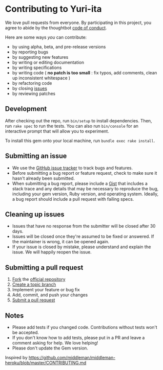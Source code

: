 # Contributing to Yuri-ita

We love pull requests from everyone. By participating in this project, you
agree to abide by the thoughtbot [code of conduct].

[code of conduct]: https://thoughtbot.com/open-source-code-of-conduct

Here are some ways *you* can contribute:

* by using alpha, beta, and pre-release versions
* by reporting bugs
* by suggesting new features
* by writing or editing documentation
* by writing specifications
* by writing code ( **no patch is too small** : fix typos, add comments, clean
  up inconsistent whitespace )
* by refactoring code
* by closing [issues][]
* by reviewing patches

[issues]: https://github.com/thoughtbot/yuri-ita/issues

## Development

After checking out the repo, run `bin/setup` to install dependencies. Then,
run `rake spec` to run the tests. You can also run `bin/console` for an
interactive prompt that will allow you to experiment.

To install this gem onto your local machine, run `bundle exec rake install`.

## Submitting an issue

* We use the [GitHub issue tracker][issues] to track bugs and features.
* Before submitting a bug report or feature request, check to make sure it
  hasn't already been submitted.
* When submitting a bug report, please include a [Gist][] that includes a stack
  trace and any details that may be necessary to reproduce the bug, including
  your gem version, Ruby version, and operating system. Ideally, a bug report
  should include a pull request with failing specs.

[Gist]: https://gist.github.com/

## Cleaning up issues

* Issues that have no response from the submitter will be closed after 30 days.
* Issues will be closed once they're assumed to be fixed or answered. If the
  maintainer is wrong, it can be opened again.
* If your issue is closed by mistake, please understand and explain the issue.
  We will happily reopen the issue.

## Submitting a pull request

1. [Fork][fork] the [official repository][repo]
2. [Create a topic branch][branch]
3. Implement your feature or bug fix
4. Add, commit, and push your changes
5. [Submit a pull request][pr]

## Notes

* Please add tests if you changed code. Contributions without tests won't be
  accepted.
* If you don't know how to add tests, please put in a PR and leave a comment
  asking for help. We love helping!
* Please don't update the Gem version.

[repo]: https://github.com/thoughtbot/yuri-ita/tree/main
[fork]: https://help.github.com/articles/fork-a-repo/
[branch]: https://help.github.com/articles/creating-and-deleting-branches-within-your-repository/
[pr]: https://help.github.com/articles/using-pull-requests/

Inspired by https://github.com/middleman/middleman-heroku/blob/master/CONTRIBUTING.md
